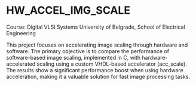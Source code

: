 # HW_ACCEL_IMG_SCALE
Course: Digital VLSI Systems
University of Belgrade, School of Electrical Engineering

This project focuses on accelerating image scaling through hardware and software.
The primary objective is to compare the performance of software-based image scaling, implemented in C, with hardware-accelerated scaling using a custom VHDL-based accelerator (acc_scale).
The results show a significant performance boost when using hardware acceleration, making it a valuable solution for fast image processing tasks.
